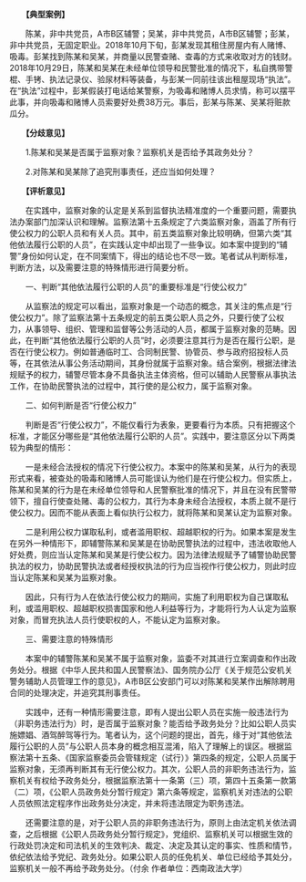 　　**【典型案例】**

　　陈某，非中共党员，A市B区辅警；吴某，非中共党员，A市B区辅警；彭某，非中共党员，无固定职业。2018年10月下旬，彭某发现其租住房屋内有人赌博、吸毒。彭某找到陈某和吴某，并商量以民警查赌、查毒的方式来收取对方的钱财。2018年10月29日，陈某和吴某在未经单位领导和民警批准的情况下，私自携带警棍、手铐、执法记录仪、验尿材料等装备，与彭某一同前往该出租屋现场“执法”。在“执法”过程中，彭某假装打电话给某警察，为吸毒和赌博人员求情，称可以摆平此事，并向吸毒和赌博人员索要好处费38万元。事后，彭某与陈某、吴某将赃款瓜分。

　　**【分歧意见】**

　　1.陈某和吴某是否属于监察对象？监察机关是否给予其政务处分？

　　2.对陈某和吴某除了追究刑事责任，还应当如何处理？

　　**【评析意见】**

　　在实践中，监察对象的认定是关系到监督执法精准度的一个重要问题，需要执法办案部门加深认识和理解。监察法第十五条规定了六类监察对象，涵盖了所有行使公权力的公职人员和有关人员。其中，前五类监察对象比较明确，但第六类“其他依法履行公职的人员”，在实践认定中却出现了一些争议。如本案中提到的“辅警”身份如何认定，在不同案情下，得出的结论也不尽一致。笔者试从判断标准，判断方法，以及需要注意的特殊情形进行简要分析。

　　一、判断“其他依法履行公职的人员”的重要标准是“行使公权力”

　　从监察法的规定可以看出，监察对象是一个动态的概念，其关注的焦点是“行使公权力”。除了监察法第十五条规定的前五类公职人员之外，只要行使了公权力，从事领导、组织、管理和监督等公务活动的人员，都属于监察对象的范畴。因此，在判断“其他依法履行公职的人员”时，必须要注意其行为是否在履行公职，是否在行使公权力。例如普通临时工、合同制民警、协管员、参与政府招投标人员等，在其依法从事公务活动期间，其身份就属于监察对象。结合案例，根据法律法规赋予的权力，辅警尽管本身不具备执法主体资格，但可以辅助人民警察从事执法工作，在协助民警执法的过程中，其行使的是公权力，属于监察对象。

　　二、如何判断是否“行使公权力”

　　判断是否“行使公权力”，不能仅看行为表象，更要看行为本质。只有把握这个标准，才能区分哪些是“其他依法履行公职的人员”。实践中，要注意区分以下两类较为典型的情形：

　　一是未经合法授权的情况下行使公权力。本案中的陈某和吴某，从行为的表现形式来看，被查处的吸毒和赌博人员可能误认为他们是在行使公权力。但实质上，陈某和吴某的行为是在未经单位领导和人民警察批准的情况下，并且在没有民警带领下，擅自行使查处赌、毒的公权力，其行为本身未经合法授权，本质上就不是行使公权力。因而不能从表面上看似执行公权力，就将陈某和吴某认定为监察对象。

　　二是利用公权力谋取私利，或者滥用职权、超越职权的行为。如果本案是发生在另外一种情形下，即辅警陈某和吴某是在协助民警执法的过程中，违法收取他人好处费，则应当认定陈某和吴某是行使公权力。因为法律法规赋予了辅警协助民警执法的权力，协助民警执法或者经授权执法的行为应当视作行使公权力，则此时应当认定陈某和吴某为监察对象。

　　因此，只有行为人在依法行使公权力的期间，实施了利用职权为自己谋取私利，或滥用职权、超越职权损害国家和他人利益等行为，才能将行为人认定为监察对象，而冒充执法人员行使职权的人，不能认定为监察对象。

　　三、需要注意的特殊情形

　　本案中的辅警陈某和吴某不属于监察对象，监委不对其进行立案调查和作出政务处分。根据《中华人民共和国人民警察法》、国务院办公厅《关于规范公安机关警务辅助人员管理工作的意见》，A市B区公安部门可以对陈某和吴某作出解除聘用合同的处理决定，并追究其刑事责任。

　　实践中，还有一种情形需要注意，即有人提出公职人员在实施一般违法行为（非职务违法行为）时，是否属于监察对象？能否给予政务处分？比如公职人员实施嫖娼、酒驾醉驾等行为。笔者认为，这个问题的提出，首先，缘于对“其他依法履行公职的人员”与公职人员本身的概念相互混淆，陷入了理解上的误区。根据监察法第十五条、《国家监察委员会管辖规定（试行）》第四条的规定，公职人员属于监察对象，无须再判断其有无行使公权力。其次，公职人员的非职务违法行为，监察机关有权给予政务处分，根据监察法第十一条第（三）项，第四十五条第一款第（二）项，《公职人员政务处分暂行规定》第六条等规定，监察机关对违法的公职人员依照法定程序作出政务处分决定，并未将违法限定为职务违法。

　　还需要注意的是，对于公职人员的非职务违法行为，原则上由法定机关依法调查，之后根据《公职人员政务处分暂行规定》，党组织、监察机关可以根据生效的行政处罚决定和司法机关的生效判决、裁定、决定及其认定的事实、性质和情节，依纪依法给予党纪、政务处分。如果公职人员的任免机关、单位已经给予其处分，监察机关一般不再给予政务处分。（付余 作者单位：西南政法大学）